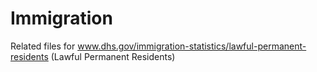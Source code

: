# Immigration
Related files for www.dhs.gov/immigration-statistics/lawful-permanent-residents (Lawful Permanent Residents)
